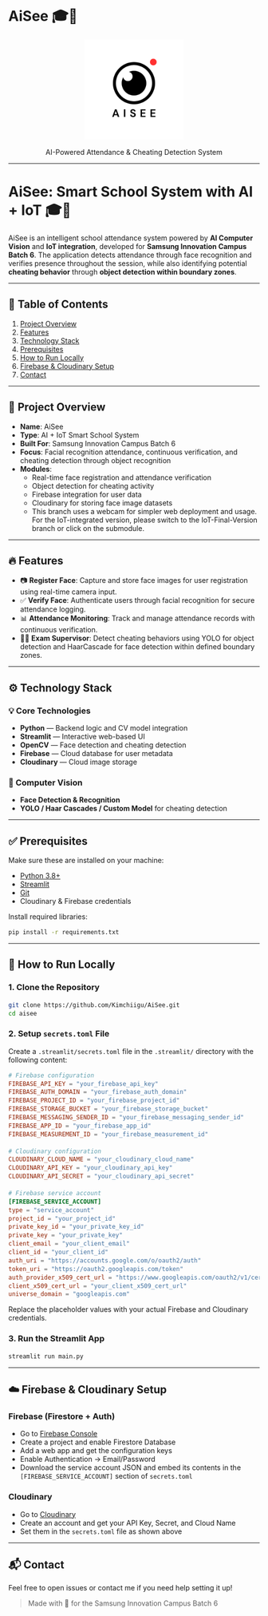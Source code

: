 # AiSee 🎓🤖

<p align="center">
  <img alt="AiSee Logo" title="AiSee" src="assets/aisee-logo.png" width="200">
</p>

<p align="center">
  AI-Powered Attendance & Cheating Detection System
</p>

---

# AiSee: Smart School System with AI + IoT 🎓🤖

AiSee is an intelligent school attendance system powered by **AI Computer Vision** and **IoT integration**, developed for **Samsung Innovation Campus Batch 6**. The application detects attendance through face recognition and verifies presence throughout the session, while also identifying potential **cheating behavior** through **object detection within boundary zones**.

---

## 🧭 Table of Contents

1. [Project Overview](#project-overview)
2. [Features](#features)
3. [Technology Stack](#technology-stack)
4. [Prerequisites](#prerequisites)
5. [How to Run Locally](#how-to-run-locally)
6. [Firebase & Cloudinary Setup](#firebase--cloudinary-setup)
7. [Contact](#contact)

---

## 📌 Project Overview

- **Name**: AiSee
- **Type**: AI + IoT Smart School System
- **Built For**: Samsung Innovation Campus Batch 6
- **Focus**: Facial recognition attendance, continuous verification, and cheating detection through object recognition
- **Modules**:
  - Real-time face registration and attendance verification
  - Object detection for cheating activity
  - Firebase integration for user data
  - Cloudinary for storing face image datasets
  - This branch uses a webcam for simpler web deployment and usage. For the IoT-integrated version, please switch to the IoT-Final-Version branch or click on the submodule.

---

## 🔥 Features

- 📷 **Register Face**: Capture and store face images for user registration using real-time camera input.
- ✅ **Verify Face**: Authenticate users through facial recognition for secure attendance logging.
- 📊 **Attendance Monitoring**: Track and manage attendance records with continuous verification.
- 🕵️‍♂️ **Exam Supervisor**: Detect cheating behaviors using YOLO for object detection and HaarCascade for face detection within defined boundary zones.

---

## ⚙️ Technology Stack

### 💡 Core Technologies

- **Python** — Backend logic and CV model integration
- **Streamlit** — Interactive web-based UI
- **OpenCV** — Face detection and cheating detection
- **Firebase** — Cloud database for user metadata
- **Cloudinary** — Cloud image storage

### 🧠 Computer Vision

- **Face Detection & Recognition**
- **YOLO / Haar Cascades / Custom Model** for cheating detection

---

## ✅ Prerequisites

Make sure these are installed on your machine:

- [Python 3.8+](https://www.python.org/)
- [Streamlit](https://streamlit.io/)
- [Git](https://git-scm.com/)
- Cloudinary & Firebase credentials

Install required libraries:

```bash
pip install -r requirements.txt
```

---

## 🚀 How to Run Locally

### 1. Clone the Repository

```bash
git clone https://github.com/Kimchiigu/AiSee.git
cd aisee
```

### 2. Setup `secrets.toml` File

Create a `.streamlit/secrets.toml` file in the `.streamlit/` directory with the following content:

```toml
# Firebase configuration
FIREBASE_API_KEY = "your_firebase_api_key"
FIREBASE_AUTH_DOMAIN = "your_firebase_auth_domain"
FIREBASE_PROJECT_ID = "your_firebase_project_id"
FIREBASE_STORAGE_BUCKET = "your_firebase_storage_bucket"
FIREBASE_MESSAGING_SENDER_ID = "your_firebase_messaging_sender_id"
FIREBASE_APP_ID = "your_firebase_app_id"
FIREBASE_MEASUREMENT_ID = "your_firebase_measurement_id"

# Cloudinary configuration
CLOUDINARY_CLOUD_NAME = "your_cloudinary_cloud_name"
CLOUDINARY_API_KEY = "your_cloudinary_api_key"
CLOUDINARY_API_SECRET = "your_cloudinary_api_secret"

# Firebase service account
[FIREBASE_SERVICE_ACCOUNT]
type = "service_account"
project_id = "your_project_id"
private_key_id = "your_private_key_id"
private_key = "your_private_key"
client_email = "your_client_email"
client_id = "your_client_id"
auth_uri = "https://accounts.google.com/o/oauth2/auth"
token_uri = "https://oauth2.googleapis.com/token"
auth_provider_x509_cert_url = "https://www.googleapis.com/oauth2/v1/certs"
client_x509_cert_url = "your_client_x509_cert_url"
universe_domain = "googleapis.com"
```

Replace the placeholder values with your actual Firebase and Cloudinary credentials.

### 3. Run the Streamlit App

```bash
streamlit run main.py
```

---

## ☁️ Firebase & Cloudinary Setup

### Firebase (Firestore + Auth)

- Go to [Firebase Console](https://console.firebase.google.com/)
- Create a project and enable Firestore Database
- Add a web app and get the configuration keys
- Enable Authentication → Email/Password
- Download the service account JSON and embed its contents in the `[FIREBASE_SERVICE_ACCOUNT]` section of `secrets.toml`

### Cloudinary

- Go to [Cloudinary](https://cloudinary.com/)
- Create an account and get your API Key, Secret, and Cloud Name
- Set them in the `secrets.toml` file as shown above

---

## 📬 Contact

Feel free to open issues or contact me if you need help setting it up!

> Made with 💙 for the Samsung Innovation Campus Batch 6
